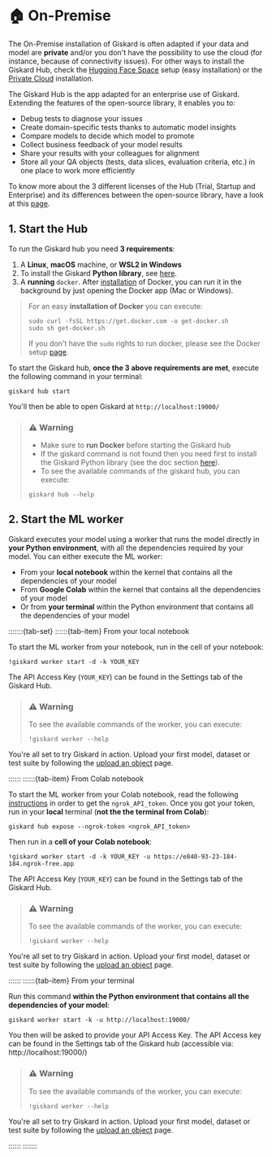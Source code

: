 # 🏠 On-Premise

The On-Premise installation of Giskard is often adapted if your data and model are **private** and/or you don't have the possibility to use the cloud (for instance, because of connectivity issues). For other ways to install the Giskard Hub, check the [Hugging Face Space](../install_hfs/index.md) setup (easy installation) or the [Private Cloud](../install_on_prem/index.md) installation.

The Giskard Hub is the app adapted for an enterprise use of Giskard. Extending the features of the open-source library, it enables you to:

* Debug tests to diagnose your issues
* Create domain-specific tests thanks to automatic model insights
* Compare models to decide which model to promote
* Collect business feedback of your model results
* Share your results with your colleagues for alignment
* Store all your QA objects (tests, data slices, evaluation criteria, etc.) in one place to work more efficiently

To know more about the 3 different licenses of the Hub (Trial, Startup and Enterprise) and its differences between the open-source library, have a look at this [page](https://www.giskard.ai/pricing).

## 1. Start the Hub

To run the Giskard hub you need **3 requirements**:

1. A **Linux**, **macOS** machine, or **WSL2 in Windows**
2. To install the Giskard **Python library**, see [here](../../open_source/installation_library/index.md).
3. A **running** ``docker``. After [installation](https://docs.docker.com/engine/install/debian/) of Docker, you can run it in the background by just opening the Docker app (Mac or Windows). 

> For an easy **installation of Docker** you can execute:
> ```
> sudo curl -fsSL https://get.docker.com -o get-docker.sh
> sudo sh get-docker.sh
> ```
> If you don't have the `sudo` rights to run docker, please see the Docker setup [page](https://docs.docker.com/engine/install/linux-postinstall/).



To start the Giskard hub, **once the 3 above requirements are met**, execute the following command in your terminal:

```
giskard hub start
```

You'll then be able to open Giskard at `http://localhost:19000/`

> ### ⚠️ Warning
> - Make sure to **run Docker** before starting the Giskard hub
> - If the giskard command is not found then you need first to install the Giskard Python library (see the doc section [here](../../open_source/installation_library/index.md)).
> - To see the available commands of the giskard hub, you can execute:
> ```
> giskard hub --help
> ```


## 2. Start the ML worker

Giskard executes your model using a worker that runs the model directly in **your Python environment**, with all the dependencies required by your model. You can either execute the ML worker:

- From your **local notebook** within the kernel that contains all the dependencies of your model
- From **Google Colab** within the kernel that contains all the dependencies of your model
- Or from **your terminal** within the Python environment that contains all the dependencies of your model

:::::::{tab-set}
::::::{tab-item} From your local notebook

To start the ML worker from your notebook, run in the cell of your notebook:

```
!giskard worker start -d -k YOUR_KEY
```

The API Access Key (`YOUR_KEY`) can be found in the Settings tab of the Giskard Hub.


> ### ⚠️ Warning
> To see the available commands of the worker, you can execute:
>```
>!giskard worker --help
>```

You're all set to try Giskard in action. Upload your first model, dataset or test suite by following the [upload an object](../upload/index.html) page.

::::::
::::::{tab-item} From Colab notebook

To start the ML worker from your Colab notebook, read the following [instructions](https://docs.giskard.ai/en/latest/cli/ngrok/index.html) in order to get the
`ngrok_API_token`. Once you got your token, run in your **local** terminal (**not the the terminal from Colab**):

```
giskard hub expose --ngrok-token <ngrok_API_token>
```

Then run in a **cell of your Colab notebook**:

```
!giskard worker start -d -k YOUR_KEY -u https://e840-93-23-184-184.ngrok-free.app
```

The API Access Key (`YOUR_KEY`) can be found in the Settings tab of the Giskard Hub.

> ### ⚠️ Warning
> To see the available commands of the worker, you can execute:
>```
>!giskard worker --help
>```

You're all set to try Giskard in action. Upload your first model, dataset or test suite by following the [upload an object](../upload/index.html) page.

::::::
::::::{tab-item} From your terminal

Run this command **within the Python environment that contains all the dependencies of your model**:

```
giskard worker start -k -u http://localhost:19000/
```

You then will be asked to provide your API Access Key. The API Access key can be found in the Settings tab of the Giskard hub (accessible via: http://localhost:19000/)

> ### ⚠️ Warning
> To see the available commands of the worker, you can execute:
>```
>!giskard worker --help
>```

You're all set to try Giskard in action. Upload your first model, dataset or test suite by following the [upload an object](../upload/index.html) page.

::::::
:::::::